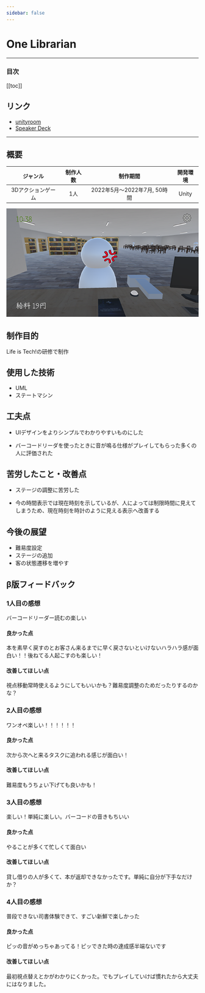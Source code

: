 ```yaml
---
sidebar: false
---
```


# One Librarian

---
### 目次
[[toc]]

## リンク
- [unityroom](https://unityroom.com/games/one_lib)
- [Speaker Deck](https://speakerdeck.com/guinpen98/onelibrarian)

---
## 概要
|ジャンル|制作人数|制作期間|開発環境|
|:---:|:---:|:---:|:---:|
|3Dアクションゲーム|1人|2022年5月〜2022年7月, 50時間|Unity|
![OneLibrarian](../.vuepress/public/imgs/home/Vue-OneLibrarian.png)

## 制作目的
Life is Tech!の研修で制作

## 使用した技術
- UML
- ステートマシン

## 工夫点
- UIデザインをよりシンプルでわかりやすいものにした

- バーコードリーダを使ったときに音が鳴る仕様がプレイしてもらった多くの人に評価された

## 苦労したこと・改善点
- ステージの調整に苦労した

- 今の時間表示では現在時刻を示しているが、人によっては制限時間に見えてしまうため、現在時刻を時計のように見える表示へ改善する

## 今後の展望
- 難易度設定
- ステージの追加
- 客の状態遷移を増やす

## β版フィードバック

### 1人目の感想
バーコードリーダー読むの楽しい　
#### 良かった点
本を素早く戻すのとお客さん来るまでに早く戻さないといけないハラハラ感が面白い！！後ねてる人起こすのも楽しい！
#### 改善してほしい点
視点移動常時使えるようにしてもいいかも？難易度調整のためだったりするのかな？

### 2人目の感想
ワンオペ楽しい！！！！！！
#### 良かった点
次から次へと来るタスクに追われる感じが面白い！
#### 改善してほしい点
難易度もうちょい下げても良いかも！

### 3人目の感想
楽しい！単純に楽しい。バーコードの音きもちいい
#### 良かった点
やることが多くて忙しくて面白い
#### 改善してほしい点
貸し借りの人が多くて、本が返却できなかったです。単純に自分が下手なだけか？

### 4人目の感想
普段できない司書体験できて、すごい新鮮で楽しかった
#### 良かった点
ピッの音がめっちゃあってる！ピッできた時の達成感半端ないです
#### 改善してほしい点
最初視点替えとかがわかりにくかった。でもプレイしていけば慣れたから大丈夫にはなりました。